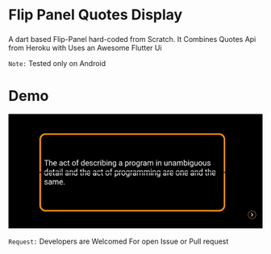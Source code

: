 # Flip Panel Quotes Display
### 

A dart based Flip-Panel hard-coded from Scratch. It Combines Quotes Api from Heroku with Uses an Awesome Flutter Ui

``Note:`` Tested only on Android 

# Demo

![Demo](https://github.com/jesintharnold/Flutter_Flip_Quotes/raw/master/flip_panel_demo.gif)
  
  
  ``Request:``   Developers are Welcomed For open Issue or Pull request
  
  
  
  
 
